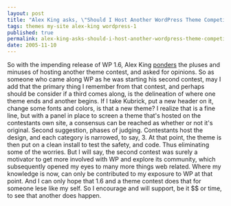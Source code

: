 ```yaml
---
layout: post
title: "Alex King asks, \"Should I Host Another WordPress Theme Competition?\""
tags: themes my-site alex-king wordpress-1
published: true
permalink: alex-king-asks-should-i-host-another-wordpress-theme-competition
date: 2005-11-10
---
```


So with the impending release of WP 1.6, Alex King <a href="http://www.alexking.org/blog/2005/11/09/another-wordpress-theme-competition/">ponders</a> the pluses and minuses of hosting another theme contest, and asked for opinions.  So as someone who came along WP as he was starting his second contest, may I add that the primary thing I remember from that contest, and perhaps should be consider if a third comes along, is the delineation of where one theme ends and another begins.  If I take Kubrick, put a new header on it, change some fonts and colors, is that a new theme?  I realize that is a fine line, but with a panel in place to screen a theme that's hosted on the contestants own site, a consensus can be reached as whether or not it's original. 
Second suggestion, phases of judging.  Contestants host the design, and each category is narrowed, to say, 3.  At that point, the theme is then put on a clean install to test the safety, and code.  Thus eliminating some of the worries. 
But I will say, the second contest was surely a motivator to get more involved with WP and explore its community, which subsequently opened my eyes to many more things web related.  Where my knowledge is now, can only be contributed to my exposure to WP at that point.  And I can only hope that 1.6 and a theme contest does that for someone lese like my self.  So I encourage and will support, be it $$ or time, to see that another does happen.
